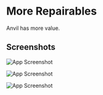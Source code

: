 
# More Repairables

Anvil has more value.
## Screenshots

![App Screenshot](https://cdn.modrinth.com/data/cached_images/a3cec0418e0ac05b014765712d19c93d866132fe.png)

![App Screenshot](https://cdn.modrinth.com/data/cached_images/d5f954ed84c705e03486ccbfbcd767d066a4d633.png)

![App Screenshot](https://cdn.modrinth.com/data/cached_images/1bfd332359c4e1d2bd778ef797ba0c26697c5878.png)

